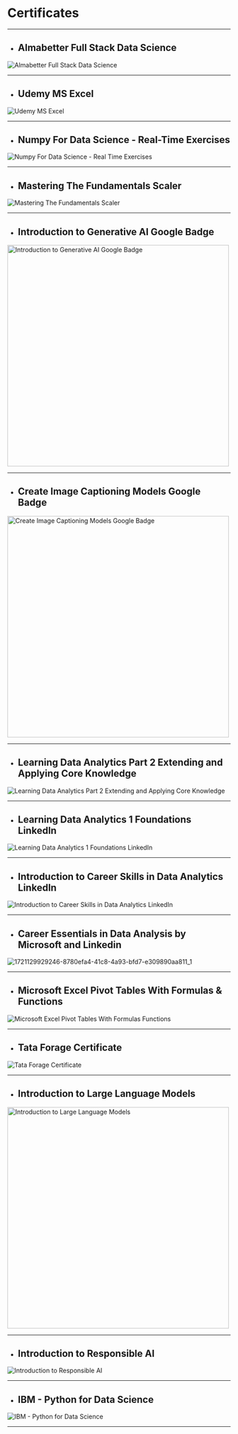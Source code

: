 # Certificates
---

- ## **Almabetter Full Stack Data Science**
![Almabetter Full Stack Data Science](https://github.com/user-attachments/assets/90e287bb-5cf5-49b4-bef2-6fba105e27ee)

---

- ## **Udemy MS Excel**
![Udemy MS Excel](https://github.com/user-attachments/assets/e6a3b34b-ef35-4739-9e63-d5fea436de38)

---

- ## **Numpy For Data Science - Real-Time Exercises**
![Numpy For Data Science - Real Time Exercises](https://github.com/user-attachments/assets/170c7810-2159-44cb-b531-1925f0820e69)

---

- ## **Mastering The Fundamentals Scaler**
![Mastering The Fundamentals Scaler](https://github.com/user-attachments/assets/6aeaaa7c-2a48-43d7-bec4-21c4d15ba3b5)

---

- ## **Introduction to Generative AI Google Badge**
<img width="500" alt="Introduction to Generative AI Google Badge" src="https://github.com/user-attachments/assets/bba7910c-0899-4aa9-a59b-986440f5d701">

---

- ## **Create Image Captioning Models Google Badge**
<img width="500" alt="Create Image Captioning Models Google Badge" src="https://github.com/user-attachments/assets/7300fce7-9817-45ad-ba5e-72708f814224">

---

- ## **Learning Data Analytics Part 2 Extending and Applying Core Knowledge**
![Learning Data Analytics Part 2 Extending and Applying Core Knowledge](https://github.com/user-attachments/assets/d2337c7b-ffa2-4556-889c-27629dd9edda)

---

- ## **Learning Data Analytics 1 Foundations LinkedIn**
![Learning Data Analytics 1 Foundations LinkedIn](https://github.com/user-attachments/assets/4aac3355-9cdb-402a-8d89-119f906bc9c5)

---

- ## **Introduction to Career Skills in Data Analytics LinkedIn**
![Introduction to Career Skills in Data Analytics LinkedIn](https://github.com/user-attachments/assets/c773460a-33d9-4175-b48a-6339117195f8)

---

- ## **Career Essentials in Data Analysis by Microsoft and Linkedin**
![1721129929246-8780efa4-41c8-4a93-bfd7-e309890aa811_1](https://github.com/user-attachments/assets/869dec3b-ada3-4eed-a43a-4777065036c2)

---

- ## **Microsoft Excel Pivot Tables With Formulas & Functions**
![Microsoft Excel Pivot Tables With Formulas   Functions](https://github.com/user-attachments/assets/622b2ee6-6c3b-47b5-9888-0e87f0f530f6)

---

- ## **Tata Forage Certificate**
![Tata Forage Certificate](https://github.com/user-attachments/assets/51d3c86d-db1d-4408-bb4d-e690e80ba70b)

---

- ## **Introduction to Large Language Models**
<img width="500" alt="Introduction to Large Language Models" src="https://github.com/user-attachments/assets/c0566c28-ff93-42ff-942d-fcce1325d176">

---

- ## **Introduction to Responsible AI**
![Introduction to Responsible AI](https://github.com/user-attachments/assets/1d5d8b99-1abb-4d45-b389-5b4cec3ffec9)

---

- ## **IBM - Python for Data Science**
![IBM - Python for Data Science](https://github.com/user-attachments/assets/887ec172-94a7-45c8-b4bd-a616f8bf55d3)

---

